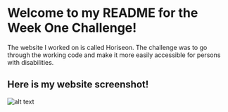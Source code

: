 # Welcome to my README for the Week One Challenge! 

The website I worked on is called Horiseon. The challenge was to go through the working code and make it more easily accessible for persons with disabilities.


## Here is my website screenshot!
![alt text](./horiseon/projectscreenshot.png "Website Screenshot")
